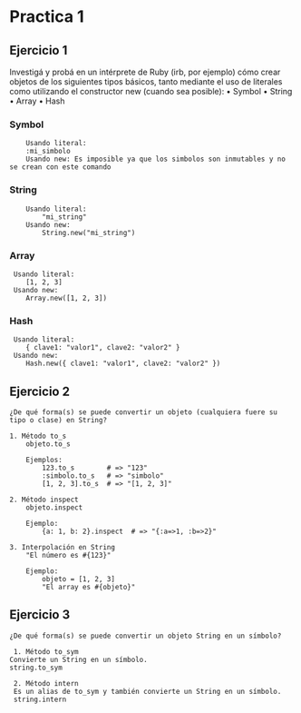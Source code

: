 # Practica 1

## Ejercicio 1

 Investigá y probá en un intérprete de Ruby (irb, por ejemplo) cómo crear objetos de los siguientes tipos básicos, tanto mediante el uso de literales como utilizando el constructor new (cuando sea posible):
    • Symbol
    • String
    • Array
    • Hash

   ### Symbol
        Usando literal:
        :mi_simbolo 
        Usando new: Es imposible ya que los simbolos son inmutables y no se crean con este comando

   ### String 
        Usando literal:
            "mi_string"
        Usando new:
            String.new("mi_string")
    
   ### Array 
     Usando literal:
        [1, 2, 3]
     Usando new:
        Array.new([1, 2, 3])

   ### Hash 
     Usando literal:
        { clave1: "valor1", clave2: "valor2" }
     Usando new:       
        Hash.new({ clave1: "valor1", clave2: "valor2" })


## Ejercicio 2
   
    ¿De qué forma(s) se puede convertir un objeto (cualquiera fuere su tipo o clase) en String?

    1. Método to_s
        objeto.to_s

        Ejemplos:
            123.to_s        # => "123"
            :simbolo.to_s   # => "simbolo"
            [1, 2, 3].to_s  # => "[1, 2, 3]"

    2. Método inspect
        objeto.inspect

        Ejemplo:
            {a: 1, b: 2}.inspect  # => "{:a=>1, :b=>2}"

    3. Interpolación en String
        "El número es #{123}"

        Ejemplo:
            objeto = [1, 2, 3]
            "El array es #{objeto}" 

## Ejercicio 3
    ¿De qué forma(s) se puede convertir un objeto String en un símbolo?

     1. Método to_sym
    Convierte un String en un símbolo.
    string.to_sym

     2. Método intern
     Es un alias de to_sym y también convierte un String en un símbolo.
     string.intern


